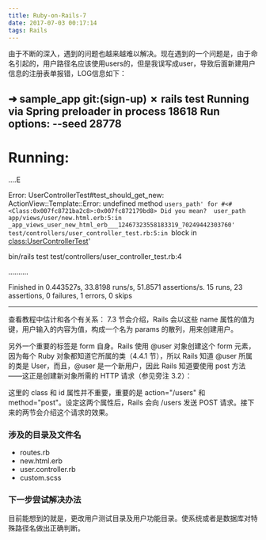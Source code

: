 ```yaml
---
title: Ruby-on-Rails-7
date: 2017-07-03 00:17:14
tags: Rails
---
```


由于不断的深入，遇到的问题也越来越难以解决。现在遇到的一个问题是，由于命名引起的，用户路径名应该使用users的，但是我误写成user，导致后面新建用户信息的注册表单报错，LOG信息如下：

➜  sample_app git:(sign-up) ✗ rails test
Running via Spring preloader in process 18618
Run options: --seed 28778
---
 # Running:

....E

Error:
UserControllerTest#test_should_get_new:
  ActionView::Template::Error: undefined method `users_path' for #<#<Class:0x007fc8721ba2c8>:0x007fc872179bd8>
  Did you mean?  user_path
  app/views/user/new.html.erb:5:in _app_views_user_new_html_erb___12467323558183319_70249442303760'
  test/controllers/user_controller_test.rb:5:in `block in <class:UserControllerTest>'


bin/rails test test/controllers/user_controller_test.rb:4

..........

Finished in 0.443527s, 33.8198 runs/s, 51.8571 assertions/s.
15 runs, 23 assertions, 0 failures, 1 errors, 0 skips

---
查看教程中估计和各个有关系：
7.3 节会介绍，Rails 会以这些 name 属性的值为键，用户输入的内容为值，构成一个名为 params 的散列，用来创建用户。

另外一个重要的标签是 form 自身。Rails 使用 @user 对象创建这个 form 元素，因为每个 Ruby 对象都知道它所属的类（4.4.1 节），所以 Rails 知道 @user 所属的类是 User，而且，@user 是一个新用户，因此 Rails 知道要使用 post 方法——这正是创建新对象所需的 HTTP 请求（参见旁注 3.2）：

<form action="/users" class="new_user" id="new_user" method="post">
这里的 class 和 id 属性并不重要，重要的是 action="/users" 和 method="post"。设定这两个属性后，Rails 会向 /users 发送 POST 请求。接下来的两节会介绍这个请求的效果。

### 涉及的目录及文件名

+ routes.rb
+ new.html.erb
+ user.controller.rb
+ custom.scss


### 下一步尝试解决办法

目前能想到的就是，更改用户测试目录及用户功能目录。使系统或者是数据库对特殊路径名做出正确判断。

